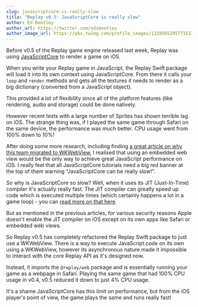 ```yaml
---
slug: javascriptcore-is-really-slow
title: "Replay v0.5: JavaScriptCore is really slow"
author: Ed Bentley
author_url: https://twitter.com/edsbentley
author_image_url: https://pbs.twimg.com/profile_images/1218565295771533313/SCcNRX9v_400x400.jpg
---
```


Before v0.5 of the Replay game engine released last week, Replay was using [JavaScriptCore](https://nshipster.com/javascriptcore/) to render a game on iOS.

When you write your Replay game in JavaScript, the Replay Swift package will load it into its own context using JavaScriptCore. From there it calls your `loop` and `render` methods and gets all the textures it needs to render as a big dictionary (converted from a JavaScript object).

This provided a lot of flexibility since all of the platform features (like rendering, audio and storage) could be done natively.

However recent tests with a large number of Sprites has shown terrible lag on iOS. The strange thing was, if I played the same game through Safari on the same device, the performance was much better. CPU usage went from 100% down to 10%!

After doing some more research, including finding [a great article on why this team migrated to WKWebView](https://www.lucidchart.com/techblog/2019/01/03/javascriptcore-10-months-later/), I realised that using an embedded web view would be the only way to achieve great JavaScript performance on iOS. I really feel that all JavaScriptCore tutorials need a big red banner at the top of them warning "JavaScriptCore can be really slow!".

So why is JavaScriptCore so slow? Well, when it uses its JIT (Just-In-Time) compiler it's actually really fast. The JIT compiler can greatly speed up code which is executed multiple times (which certainly happens a lot in a game loop) - you can [read more on that here](http://somethingkindawierd.com/2015/10/profiling-javascript-in-javascriptcore.html).

But as mentioned in the previous articles, for various security reasons Apple doesn't enable the JIT compiler on iOS except on its own apps like Safari or embedded web views.

So Replay v0.5 has completely refactored the Replay Swift package to just use a WKWebView. There _is_ a way to execute JavaScript code on its own using a WKWebView, however its asynchronous nature made it impossible to interact with the core Replay API as it's designed now.

Instead, it imports the `@replay/web` package and is essentially running your game as a webpage in Safari. Playing the same game that had 100% CPU usage in v0.4, v0.5 reduced it down to just 4% CPU usage.

It's a shame JavaScriptCore has this limit on performance, but from the iOS player's point of view, the game plays the same and runs really fast!

